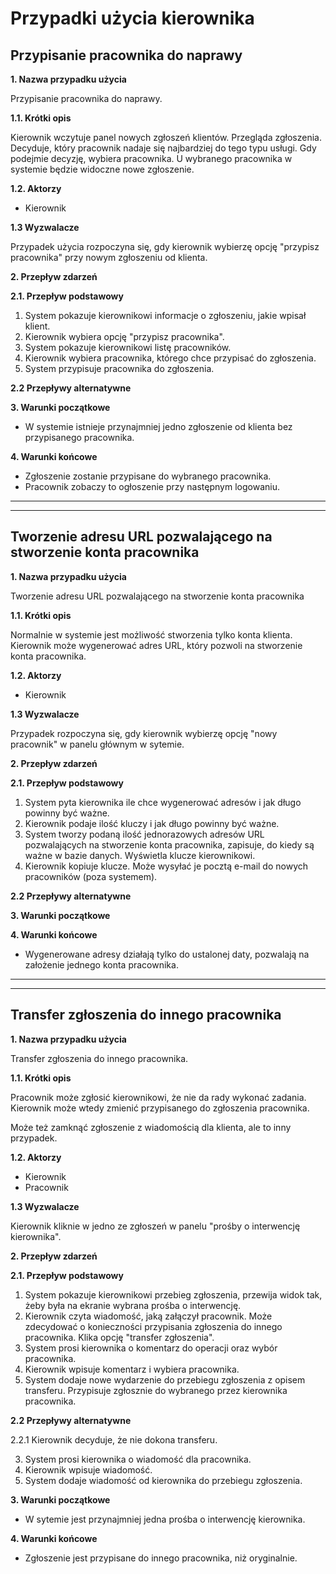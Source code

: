 # Przypadki użycia kierownika

## Przypisanie pracownika do naprawy

**1. Nazwa przypadku użycia**

Przypisanie pracownika do naprawy.

**1.1. Krótki opis**

Kierownik wczytuje panel nowych zgłoszeń klientów. Przegląda zgłoszenia. Decyduje,
który pracownik nadaje się najbardziej do tego typu usługi. Gdy podejmie decyzję,
wybiera pracownika. U wybranego pracownika w systemie będzie widoczne nowe
zgłoszenie.

**1.2. Aktorzy**

* Kierownik

**1.3 Wyzwalacze**

Przypadek użycia rozpoczyna się, gdy kierownik wybierzę opcję "przypisz pracownika"
przy nowym zgłoszeniu od klienta.

**2. Przepływ zdarzeń**

**2.1. Przepływ podstawowy**

1. System pokazuje kierownikowi informacje o zgłoszeniu, jakie wpisał klient.
2. Kierownik wybiera opcję "przypisz pracownika".
3. System pokazuje kierownikowi listę pracowników.
4. Kierownik wybiera pracownika, którego chce przypisać do zgłoszenia.
5. System przypisuje pracownika do zgłoszenia.

**2.2 Przepływy alternatywne**

**3. Warunki początkowe**

* W systemie istnieje przynajmniej jedno zgłoszenie od klienta bez przypisanego
  pracownika.

**4. Warunki końcowe**

* Zgłoszenie zostanie przypisane do wybranego pracownika.
* Pracownik zobaczy to ogłoszenie przy następnym logowaniu.

---
---

## Tworzenie adresu URL pozwalającego na stworzenie konta pracownika

**1. Nazwa przypadku użycia**

Tworzenie adresu URL pozwalającego na stworzenie konta pracownika

**1.1. Krótki opis**

Normalnie w systemie jest możliwość stworzenia tylko konta klienta. Kierownik może
wygenerować adres URL, który pozwoli na stworzenie konta pracownika.

**1.2. Aktorzy**

* Kierownik

**1.3 Wyzwalacze**

Przypadek rozpoczyna się, gdy kierownik wybierzę opcję "nowy pracownik" w panelu
głównym w sytemie.

**2. Przepływ zdarzeń**

**2.1. Przepływ podstawowy**

1. System pyta kierownika ile chce wygenerować adresów i jak długo powinny być ważne.
2. Kierownik podaje ilość kluczy i jak długo powinny być ważne.
3. System tworzy podaną ilość jednorazowych adresów URL pozwalających na stworzenie
   konta pracownika, zapisuje, do kiedy są ważne w bazie danych. Wyświetla klucze
   kierownikowi.
4. Kierownik kopiuje klucze. Może wysyłać je pocztą e-mail do nowych pracowników
   (poza systemem).

**2.2 Przepływy alternatywne**

**3. Warunki początkowe**

**4. Warunki końcowe**

* Wygenerowane adresy działają tylko do ustalonej daty, pozwalają na założenie
  jednego konta pracownika.

---
---

## Transfer zgłoszenia do innego pracownika

**1. Nazwa przypadku użycia**

Transfer zgłoszenia do innego pracownika.

**1.1. Krótki opis**

Pracownik może zgłosić kierownikowi, że nie da rady wykonać zadania. Kierownik może
wtedy zmienić przypisanego do zgłoszenia pracownika.

Może też zamknąć zgłoszenie z wiadomością dla klienta, ale to inny przypadek.

**1.2. Aktorzy**

* Kierownik
* Pracownik

**1.3 Wyzwalacze**

Kierownik kliknie w jedno ze zgłoszeń w panelu "prośby o interwencję kierownika".

**2. Przepływ zdarzeń**

**2.1. Przepływ podstawowy**

1. System pokazuje kierownikowi przebieg zgłoszenia, przewija widok tak, żeby była na
   ekranie wybrana prośba o interwencję.
2. Kierownik czyta wiadomość, jaką załączył pracownik. Może zdecydować o konieczności
   przypisania zgłoszenia do innego pracownika. Klika opcję "transfer zgłoszenia".
3. System prosi kierownika o komentarz do operacji oraz wybór pracownika.
4. Kierownik wpisuje komentarz i wybiera pracownika.
5. System dodaje nowe wydarzenie do przebiegu zgłoszenia z opisem transferu.
   Przypisuje zgłosznie do wybranego przez kierownika pracownika.

**2.2 Przepływy alternatywne**

2.2.1 Kierownik decyduje, że nie dokona transferu.

3. System prosi kierownika o wiadomość dla pracownika.
4. Kierownik wpisuje wiadomość.
5. System dodaje wiadomość od kierownika do przebiegu zgłoszenia.

**3. Warunki początkowe**

* W sytemie jest przynajmniej jedna prośba o interwencję kierownika.

**4. Warunki końcowe**

* Zgłoszenie jest przypisane do innego pracownika, niż oryginalnie.
